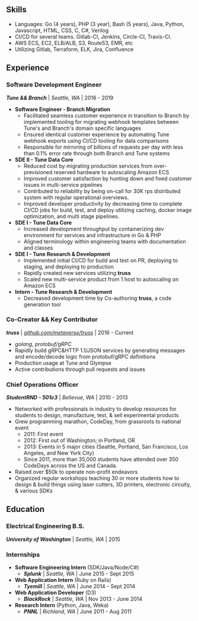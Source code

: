 ## Skills
- Languages: Go (4 years), PHP (3 year), Bash (5 years), Java, Python, Javascript, HTML, CSS, C, C#, Verilog
- CI/CD for several teams. Gitlab-CI, Jenkins, Circle-CI, Travis-CI.
- AWS ECS, EC2, ELB/ALB, S3, Route53, EMR, etc
- Utilizing Gitlab, Terraform, ELK, Jira, Confluence

## Experience

### Software Development Engineer

***Tune && Branch*** | *Seattle, WA* | 2016 - 2019

- **Software Engineer - Branch Migration**
	- Facilitated seamless customer experience in transition to Branch by implemented tooling for migrating webhook templates between Tune's and Branch's domain specific languages
	- Ensured identical customer experience by automating Tune webhook exports using CI/CD tooling for data comparisons
	- Responsible for mirroring of billions of requests per day with less than 0.1% error rate through both Branch and Tune systems
- **SDE II - Tune Data Core**
	- Reduced cost by migrating production services from over-previsioned reserved hardware to autoscaling Amazon ECS
	- Improved customer satisfaction by hunting down and fixed customer issues in multi-service pipelines
	- Contributed to reliability by being on-call for 30K rps distributed system with regular operational overviews.
	- Improved developer productivity by decreasing time to complete CI/CD jobs for build, test, and deploy utilizing caching, docker image optimization, and multi stage pipelines.
- **SDE I - Tune Data Core**
	- Increased development throughput by containerizing dev environment for services and infrastructure in Go & PHP
	- Aligned terminology within engineering teams with documentation and classes
- **SDE I - Tune Research & Development**
	- Implemented initial CI/CD for build and test on PR, deploying to staging, and deploying to production
	- Rapidly created new services utilizing **truss**
	- Scaled new multi-service product from 1 host to autoscaling on Amazon ECS
- **Intern - Tune Research & Development**
	- Decreased development time by Co-authoring **truss**, a code generation tool

### Co-Creator && Key Contributor

***truss*** | *[github.com/metaverse/truss](https://github.com/metaverse/truss)* | 2016 - Current

- *golang*, *protobuf/gRPC*
- Rapidly build gRPC&HTTP 1.1/JSON services by generating messages and encode/decode logic from protobuf/gRPC definitions
- Production usage at Tune and Glympse
- Active contributions through pull requests and issues

### Chief Operations Officer

***StudentRND - 501c3*** | *Bellevue, WA* | 2010 - 2013

- Networked with professionals in industry to develop resources for students to design, manufacture, test, & sell experimental products
- Grew programming marathon, CodeDay, from grassroots to national event
	- 2011: First event
	- 2012: First out of Washington; in Portland, OR
	- 2013: Events in 5 major cities (Seattle, Portland, San Francisco, Los Angeles, and New York City)
    - Since 2011, more than 35,000 students have attended over 350 CodeDays across the US and Canada.
- Raised over $50k to operate non-profit endeavors
- Organized regular workshops teaching 30 or more students how to design & build things using laser cutters, 3D printers, electronic circuity, & various SDKs


## Education

### Electrical Engineering B.S.
***University of Washington*** | *Seattle, WA* | 2015

### Internships

- **Software Engineering Intern** (SDK/Java/Node/C#)
	- ***Splunk*** | *Seattle, WA* | June 2015 - Sept 2015
- **Web Application Intern** (Ruby on Rails)
	- ***Tyemill*** | *Seattle, WA* | June 2014 - Sept 2014
- **Web Application Developer** (D3)
	- ***BlackRock*** | *Seattle, WA* | Nov 2013 - June 2014
- **Research Intern** (Python, Java, Weka)
	- ***PNNL*** | *Richland, WA* | June 2011 - Aug 2011

